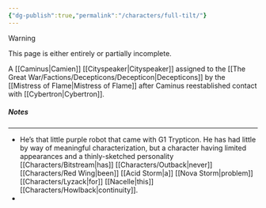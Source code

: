 ```yaml
---
{"dg-publish":true,"permalink":"/characters/full-tilt/"}
---
```

  
>[!warning] 
>This page is either entirely or partially incomplete. 

A [[Caminus\|Camien]] [[Cityspeaker\|Cityspeaker]] assigned to the [[The Great War/Factions/Decepticons/Decepticon\|Decepticons]] by the [[Mistress of Flame\|Mistress of Flame]] after Caminus reestablished contact with [[Cybertron\|Cybertron]]. 
##### Notes
--- 
- He’s that little purple robot that came with G1 Trypticon. He has had little by way of meaningful characterization, but a character having limited appearances and a thinly-sketched personality [[Characters/Bitstream\|has]] [[Characters/Outback\|never]] [[Characters/Red Wing\|been]] [[Acid Storm\|a]] [[Nova Storm\|problem]] [[Characters/Lyzack\|for]] [[Nacelle\|this]] [[Characters/Howlback\|continuity]].
- 